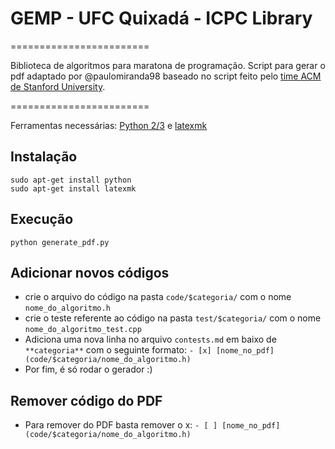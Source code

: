 # GEMP - UFC Quixadá - ICPC Library
========================

Biblioteca de algoritmos para maratona de programação.
Script para gerar o pdf adaptado por @paulomiranda98 baseado no script feito pelo [time ACM de Stanford University](https://github.com/jaehyunp/stanfordacm).

========================

Ferramentas necessárias: [Python 2/3](https://www.python.org/) e [latexmk](https://www.ctan.org/pkg/latexmk/)

## Instalação
```script
sudo apt-get install python
sudo apt-get install latexmk
```

## Execução
```script
python generate_pdf.py
```

## Adicionar novos códigos
- crie o arquivo do código na pasta `code/$categoria/` com o nome `nome_do_algoritmo.h`
- crie o teste referente ao código na pasta `test/$categoria/` com o nome `nome_do_algoritmo_test.cpp`
- Adiciona uma nova linha no arquivo `contests.md` em baixo de `**categoria**` com o seguinte formato: `- [x] [nome_no_pdf](code/$categoria/nome_do_algoritmo.h)`
- Por fim, é só rodar o gerador :)

## Remover código do PDF
- Para remover do PDF basta remover o x: `- [ ] [nome_no_pdf](code/$categoria/nome_do_algoritmo.h)`